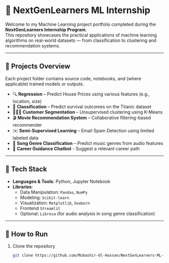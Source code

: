 # 🤖 NextGenLearners ML Internship

Welcome to my Machine Learning project portfolio completed during the **NextGenLearners Internship Program**.  
This repository showcases the practical applications of machine learning algorithms on real-world datasets — from classification to clustering and recommendation systems.

---

## 📌 Projects Overview

Each project folder contains source code, notebooks, and (where applicable) trained models or outputs.

- 🔍 **Regression** – Predict House Prices using various features (e.g., location, size)
- 🚢 **Classification** – Predict survival outcomes on the Titanic dataset
- 🧑‍🤝‍🧑 **Customer Segmentation** – Unsupervised clustering using K-Means
- 🎬 **Movie Recommendation System** – Collaborative filtering-based recommender
- ✉️ **Semi-Supervised Learning** – Email Spam Detection using limited labeled data
- 🎵 **Song Genre Classification** – Predict music genres from audio features
- 🤖 **Career Guidance Chatbot** - Suggest a relevant career path
---

## 🧠 Tech Stack

- **Languages & Tools**: Python, Jupyter Notebook
- **Libraries**:  
  - Data Manipulation: `Pandas`, `NumPy`  
  - Modeling: `Scikit-learn`  
  - Visualization: `Matplotlib`, `Seaborn`
  - Frontend `Streamlit`
  - Optional: `Librosa` (for audio analysis in song genre classification)

---

## 🚀 How to Run

1. Clone the repository  
   ```bash
   git clone https://github.com/Mubashir-Ul-Hassan/NextGenLearners-ML-Internship.git

